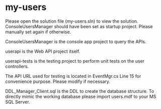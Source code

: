 # my-users

Please open the solution file (my-users.sln) to view the solution. ConsoleUsersManager should have been set as startup project. Please manually set again if otherwise.

ConsoleUsersManager is the console app project to query the APIs.

userapi is the Web API project itself.

userapi-tests is the testing project to perform unit tests on the user controllers.

The API URL used for testing is located in EventMgr.cs Line 15 for convenience purpose. Please modify if necessary.

DDL_Manager_Client.sql is the DDL to create the database structure. To directly mimic the working database please import users.mdf to your MS SQL Server.
